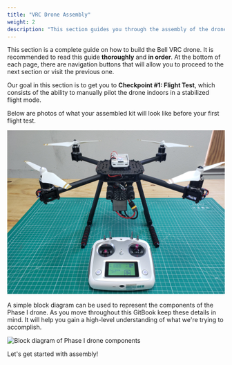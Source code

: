 ```yaml
---
title: "VRC Drone Assembly"
weight: 2
description: "This section guides you through the assembly of the drone kit"
---
```


This section is a complete guide on how to build the Bell VRC drone.
It is recommended to read this guide **thoroughly** and **in order**.
At the bottom of each page, there are navigation buttons that will allow you to
proceed to the next section or visit the previous one.

Our goal in this section is to get you to **Checkpoint #1: Flight Test**,
which consists of the ability to manually pilot the drone indoors in a
stabilized flight mode.

Below are photos of what your assembled kit will look like before your
first flight test.

![VRC drone ready for first flight](vrc_phase1_completed_build.jpg)

A simple block diagram can be used to represent the components of the Phase I drone.
As you move throughout this GitBook keep these details in mind.
It will help you gain a high-level understanding of what we're trying to accomplish.

![Block diagram of Phase I drone components](vrc_block_diagram.png)

Let's get started with assembly!
